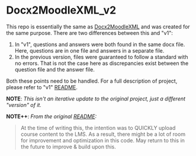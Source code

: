 # Docx2MoodleXML_v2
This repo is essentially the same as [Docx2MoodleXML](https://github.com/hamza5485/Docx2MoodleXML) and was created for 
the same purpose. There are two differences between this and "v1":

1. In "v1", questions and answers were both found in the same docx file. Here, 
questions are in one file and answers in a separate file.
2. In the previous version, files were guaranteed to follow a standard with no errors. That is
not the case here as discrepancies exist between the question file and the answer file.   

Both these points need to be handled. For a full description of project, please refer to 
"v1" [README](https://github.com/hamza5485/Docx2MoodleXML/blob/main/README.md).  


**NOTE**: *This isn't an iterative update to the original project, just a different "version" of it.*

**NOTE++**: *From the original [README](https://github.com/hamza5485/Docx2MoodleXML/blob/main/README.md):*
> At the time of writing this, the intention was to QUICKLY upload course content to the LMS. As a result, there might be a lot of room for improvement and optimization in this code. May return to this in the future to improve & build upon this.